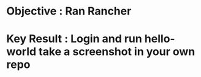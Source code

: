 # Objective :  Ran Rancher
# Key Result : Login and run hello-world take a screenshot in your own repo